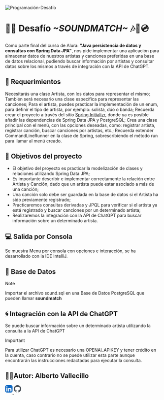 
![Programación-Desafío](https://github.com/genesysR-dev/2066-desafio-persistiendo-datos-artistas-canciones/assets/91544872/6675312c-06e9-4a44-a869-683c332dcd71)

# 🔎🎹 Desafío ***~SOUNDMATCH~*** 🎶🎵💿
Como parte final del curso de Alura: **"Java persistencia de datos y consultas con Spring Data JPA"**, nos pide implementar una aplicación para almacenar datos de nuestros artistas y canciones preferidas en una base de datos relacional, pudiendo buscar información por artistas y consultar datos sobre los mismos a través de integración con la API de ChatGPT.


## 📑 Requerimientos
Necesitarás una clase Artista, con los datos para representar el mismo;
También será necesario una clase específica para representar las canciones;
Para el artista, puedes practicar la implementación de un enum, para definir el tipo de artista, por ejemplo: solista, dúo o banda;
Recuerda crear el proyecto a través del sitio [Spring Initializr](https://start.spring.io/), donde ya es posible añadir las dependencias de Spring Data JPA y PostgreSQL;
Crea una clase principal con el menú, con las opciones deseadas, como: registrar artista, registrar canción, buscar canciones por artistas, etc.;
Recuerda extender CommandLineRunner en la clase de Spring, sobrescribiendo el método run para llamar al menú creado.

## 🔨 Objetivos del proyecto

- El objetivo del proyecto es practicar la modelización de clases y relaciones utilizando Spring Data JPA;
- Es importante describir e implementar correctamente la relación entre Artista y Canción, dado que un artista puede estar asociado a más de una canción;
- Una canción solo debe ser guardada en la base de datos si el Artista ha sido previamente registrado;
- Practicaremos consultas derivadas y JPQL para verificar si el artista ya está registrado y buscar canciones por un determinado artista;
- Realizaremos la integración con la API de ChatGPT para buscar información sobre un determinado artista.

## 💻 Salida por Consola
Se muestra Menu por consola con opciones e interacción, se ha desarrollado con la IDE IntelliJ.

## 📅 Base de Datos
>[!NOTE]
>
>Importar el archivo sound.sql en una Base de Datos PostgreSQL que pueden llamar **soundmatch**

## 🌀 Integración con la API de ChatGPT
Se puede buscar información sobre un determinado artista utilizando la consulta a la API de ChatGPT
>[!IMPORTANT]
>
>Para utilizar ChatGPT es necesario una OPENAI_APIKEY y tener crédito en la cuenta, caso contrario no se puede utilizar esta parte aunque encontrarán las instrucciones redactadas para ejecutar la consulta.



## 👨‍💻Autor: Alberto Vallecillo
<a href="https://linkedin.com/in/alberto-vallecillo" target="_blank">
<img src="/linkedin.svg" alt=linkedin style="margin-bottom: 5px;" />
</a><a href="https://github.com/Alb3rtoGitHub" target="_blank">
<img src="/github.svg" alt=github style="margin-bottom: 5px;" />
</a>



